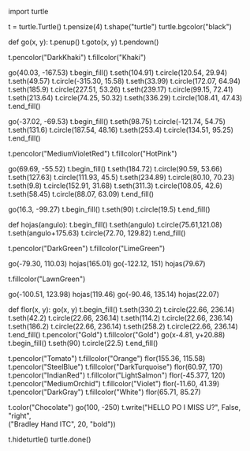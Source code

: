 import turtle

t = turtle.Turtle()
t.pensize(4)
t.shape("turtle")
turtle.bgcolor("black")

def go(x, y):
    t.penup()
    t.goto(x, y)
    t.pendown()
    
t.pencolor("DarkKhaki")
t.fillcolor("Khaki")

go(40.03, -167.53)
t.begin_fill()
t.seth(104.91)
t.circle(120.54, 29.94)
t.seth(49.57)
t.circle(-315.30, 15.58)
t.seth(33.99)
t.circle(172.07, 64.94)
t.seth(185.9)
t.circle(227.51, 53.26)
t.seth(239.17)
t.circle(99.15, 72.41)
t.seth(213.64)
t.circle(74.25, 50.32)
t.seth(336.29)
t.circle(108.41, 47.43)
t.end_fill()

go(-37.02, -69.53)
t.begin_fill()
t.seth(98.75)
t.circle(-121.74, 54.75)
t.seth(131.6)
t.circle(187.54, 48.16)
t.seth(253.4)
t.circle(134.51, 95.25)
t.end_fill()

t.pencolor("MediumVioletRed")
t.fillcolor("HotPink")

go(69.69, -55.52)
t.begin_fill()
t.seth(184.72)
t.circle(90.59, 53.66)
t.seth(127.63)
t.circle(111.93, 45.5)
t.seth(234.89)
t.circle(80.10, 70.23)
t.seth(9.8)
t.circle(152.91, 31.68)
t.seth(311.3)
t.circle(108.05, 42.6)
t.seth(58.45)
t.circle(88.07, 63.09)
t.end_fill()

go(16.3, -99.27)
t.begin_fill()
t.seth(90)
t.circle(19.5)
t.end_fill()

def hojas(angulo):
    t.begin_fill()
    t.seth(angulo)
    t.circle(75.61,121.08)
    t.seth(angulo+175.63)
    t.circle(72.70, 129.82)
    t.end_fill()
    
t.pencolor("DarkGreen")
t.fillcolor("LimeGreen")

go(-79.30, 110.03)
hojas(165.01)
go(-122.12, 151)
hojas(79.67)

t.fillcolor("LawnGreen")

go(-100.51, 123.98)
hojas(119.46)
go(-90.46, 135.14)
hojas(22.07)

def flor(x, y):
    go(x, y)
    t.begin_fill()
    t.seth(330.2)
    t.circle(22.66, 236.14)
    t.seth(42.2)
    t.circle(22.66, 236.14)
    t.seth(114.2)
    t.circle(22.66, 236.14)
    t.seth(186.2)
    t.circle(22.66, 236.14)
    t.seth(258.2)
    t.circle(22.66, 236.14)
    t.end_fill()
    t.pencolor("Gold")
    t.fillcolor("Gold")
    go(x-4.81, y+20.88)
    t.begin_fill()
    t.seth(90)
    t.circle(22.5)
    t.end_fill()

t.pencolor("Tomato")
t.fillcolor("Orange")
flor(155.36, 115.58)
t.pencolor("SteelBlue")
t.fillcolor("DarkTurquoise")
flor(60.97, 170)
t.pencolor("IndianRed")
t.fillcolor("LightSalmon")
flor(-45.377, 120)
t.pencolor("MediumOrchid")
t.fillcolor("Violet")
flor(-11.60, 41.39)
t.pencolor("DarkGray")
t.fillcolor("White")
flor(65.71, 85.27)

t.color("Chocolate")
go(100, -250)
t.write("HELLO PO I MISS U?", False, "right", \
        ("Bradley Hand ITC", 20, "bold"))

t.hideturtle()
turtle.done()
